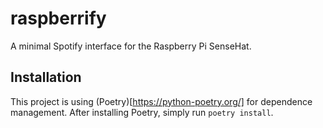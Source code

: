 # raspberrify
A minimal Spotify interface for the Raspberry Pi SenseHat.

## Installation
This project is using (Poetry)[https://python-poetry.org/] for dependence management. After installing Poetry, simply run ```poetry install```.
